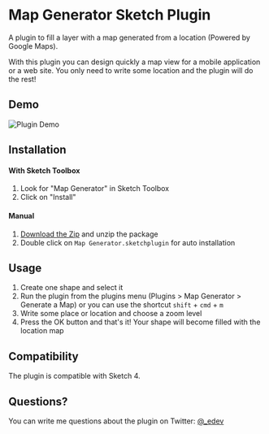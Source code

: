 # Map Generator Sketch Plugin

A plugin to fill a layer with a map generated from a location (Powered by Google Maps).

With this plugin you can design quickly a map view for a mobile application or a web site. You only need to write some location and the plugin will do the rest!

## Demo

![Plugin Demo](/assets/demo.gif?raw=true "Map Generator Sketch Plugin Demo")

## Installation

#### With Sketch Toolbox

1. Look for "Map Generator" in Sketch Toolbox
2. Click on "Install"

#### Manual

1. [Download the Zip](https://github.com/eddiesigner/sketch-map-generator/archive/master.zip) and unzip the package
2. Double click on `Map Generator.sketchplugin` for auto installation

## Usage

1. Create one shape and select it
2. Run the plugin from the plugins menu (Plugins > Map Generator > Generate a Map) or you can use the shortcut `shift` + `cmd` + `m`
3. Write some place or location and choose a zoom level
4. Press the OK button and that's it! Your shape will become filled with the location map

## Compatibility

The plugin is compatible with Sketch 4.

## Questions?

You can write me questions about the plugin on Twitter: [@_edev](https://twitter.com/_edev)
